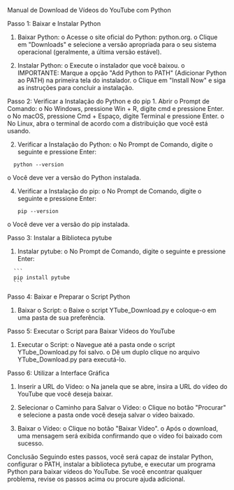 Manual de Download de Vídeos do YouTube com Python

Passo 1: Baixar e Instalar Python
  1.	Baixar Python:
    o	Acesse o site oficial do Python: python.org.
    o	Clique em "Downloads" e selecione a versão apropriada para o seu sistema operacional (geralmente, a última versão estável).

  2. Instalar Python:
    o	Execute o instalador que você baixou.
    o	IMPORTANTE: Marque a opção "Add Python to PATH" (Adicionar Python ao PATH) na primeira tela do instalador.
    o	Clique em "Install Now" e siga as instruções para concluir a instalação.

Passo 2: Verificar a Instalação do Python e do pip
    1.	Abrir o Prompt de Comando:
      o	No Windows, pressione Win + R, digite cmd e pressione Enter.
      o	No macOS, pressione Cmd + Espaço, digite Terminal e pressione Enter.
      o	No Linux, abra o terminal de acordo com a distribuição que você está usando.

  2.	Verificar a Instalação do Python:
      o	No Prompt de Comando, digite o seguinte e pressione Enter:
    	
      python --version
     
  o Você deve ver a versão do Python instalada.

  4.	Verificar a Instalação do pip:
     o	No Prompt de Comando, digite o seguinte e pressione Enter:

        ```
        pip --version
        ```
        
   o Você deve ver a versão do pip instalada.
    	
Passo 3: Instalar a Biblioteca pytube
  1.	Instalar pytube:
    o	No Prompt de Comando, digite o seguinte e pressione Enter:

      ```
      pip install pytube
      ```
      
Passo 4: Baixar e Preparar o Script Python
  1.	Baixar o Script:
    o	Baixe o script YTube_Download.py e coloque-o em uma pasta de sua preferência.

Passo 5: Executar o Script para Baixar Vídeos do YouTube
  1.	Executar o Script:
    o	Navegue até a pasta onde o script YTube_Download.py foi salvo.
    o	Dê um duplo clique no arquivo YTube_Download.py para executá-lo.

Passo 6: Utilizar a Interface Gráfica
  1.	Inserir a URL do Vídeo:
    o	Na janela que se abre, insira a URL do vídeo do YouTube que você deseja baixar.

  2.	Selecionar o Caminho para Salvar o Vídeo:
    o	Clique no botão "Procurar" e selecione a pasta onde você deseja salvar o vídeo baixado.

  3.	Baixar o Vídeo:
    o	Clique no botão "Baixar Vídeo".
    o	Após o download, uma mensagem será exibida confirmando que o vídeo foi baixado com sucesso.


Conclusão
Seguindo estes passos, você será capaz de instalar Python, configurar o PATH, instalar a biblioteca pytube, e executar um programa Python para baixar vídeos do YouTube. Se você encontrar qualquer problema, revise os passos acima ou procure ajuda adicional.
